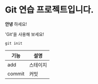 # Git 연습 프로젝트입니다.

**안녕** 하세요!

'Git'을 사용해 보세요!
```
git init
```

|기능|설명|
|---|---|
|add|스테이지|
|commit|커밋|
